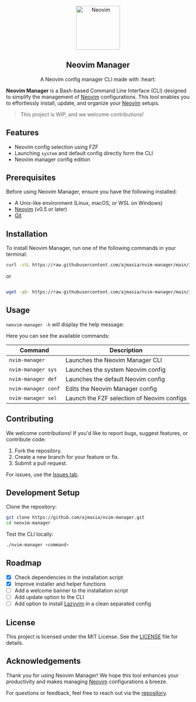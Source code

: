 <p align="center">
  <img src="https://upload.wikimedia.org/wikipedia/commons/thumb/3/3a/Neovim-mark.svg/1200px-Neovim-mark.svg.png" alt="Neovim" height="120">
  <h2 align="center">Neovim Manager</h2>
  <p align="center">A Neovim config manager CLI made with :heart:</p>
</p>

**Neovim Manager** is a Bash-based Command Line Interface (CLI) designed to simplify the management of [Neovim](https://neovim.io/) configurations. This tool enables you to effortlessly install, update, and organize your [Neovim](https://neovim.io/) setups.

> This project is WIP, and we welcome contributions!

## Features

- Neovim config selection using FZF
- Launching `system` and default config directly form the CLI
- Neovim manager config edition

## Prerequisites

Before using Neovim Manager, ensure you have the following installed:

- A Unix-like environment (Linux, macOS, or WSL on Windows)
- [Neovim](https://neovim.io) (v0.5 or later)
- [Git](https://git-scm.com)

## Installation

To install Neovim Manager, run one of the following commands in your terminal:

```bash
curl -sSL https://raw.githubusercontent.com/ajmasia/nvim-manager/main/install.sh | bash
```

or

```bash

wget -qO- https://raw.githubusercontent.com/ajmasia/nvim-manager/main/install.sh | bash
```

## Usage

`neovim-manager -h` will display the help message:

Here you can see the available commands:

| Command             | Description                                |
| ------------------- | ------------------------------------------ |
| `nvim-manager`      | Launches the Neovim Manager CLI            |
| `nvim-manager sys`  | Launches the system Neovim config          |
| `nvim-manager def`  | Launches the default Neovim config         |
| `nvim-manager conf` | Edits the Neovim Manager config            |
| `nvim-manager sel`  | Launch the FZF selection of Neovim configs |

## Contributing

We welcome contributions! If you'd like to report bugs, suggest features, or contribute code:

1. Fork the repository.
2. Create a new branch for your feature or fix.
3. Submit a pull request.

For issues, use the [Issues tab](https://github.com/ajmasia/nvim-manager/issues).

## Development Setup

Clone the repository:

```bash
git clone https://github.com/ajmasia/nvim-manager.git
cd neovim-manager
```

Test the CLI locally:

```bash
./nvim-manager <command>
```

## Roadmap

- [x] Check dependencies in the installation script
- [x] Improve installer and helper functions
- [ ] Add a welcome banner to the installation script
- [ ] Add update option to the CLI
- [ ] Add option to install [Lazyvim](https://www.lazyvim.org/installation) in a clean separated config

## License

This project is licensed under the MIT License. See the [LICENSE](./LICENSE) file for details.

## Acknowledgements

Thank you for using Neovim Manager! We hope this tool enhances your productivity and makes managing [Neovim](https://neovim.io/) configurations a breeze.

For questions or feedback, feel free to reach out via the [repository](https://github.com/ajmasia/neovim-manager).
